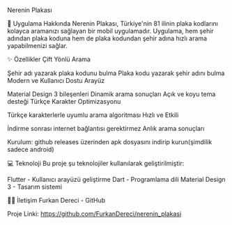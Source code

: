 Nerenin Plakası

📱 Uygulama Hakkında
Nerenin Plakası, Türkiye'nin 81 ilinin plaka kodlarını kolayca aramanızı sağlayan bir mobil uygulamadır. Uygulama, hem şehir adından plaka koduna hem de plaka kodundan şehir adına hızlı arama yapabilmenizi sağlar.

✨ Özellikler
Çift Yönlü Arama

Şehir adı yazarak plaka kodunu bulma
Plaka kodu yazarak şehir adını bulma
Modern ve Kullanıcı Dostu Arayüz

Material Design 3 bileşenleri
Dinamik arama sonuçları
Açık ve koyu tema desteği
Türkçe Karakter Optimizasyonu

Türkçe karakterlerle uyumlu arama algoritması
Hızlı ve Etkili

İndirme sonrası internet bağlantısı gerektirmez
Anlık arama sonuçları

Kurulum:
github releases üzerinden apk dosyasını indirip kurun(şimdilik sadece android)

💻 Teknoloji
Bu proje şu teknolojiler kullanılarak geliştirilmiştir:

Flutter - Kullanıcı arayüzü geliştirme
Dart - Programlama dili
Material Design 3 - Tasarım sistemi

👨‍💻 İletişim
Furkan Dereci - GitHub

Proje Linki: https://github.com/FurkanDereci/nerenin_plakasi
